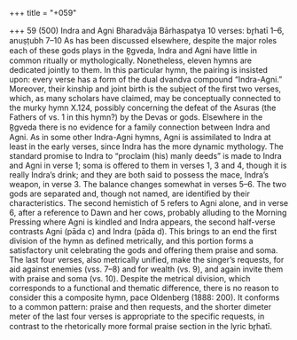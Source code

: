 +++
title = "+059"

+++
59 (500)
Indra and Agni
Bharadvāja Bārhaspatya
10 verses: br̥hatī 1–6, anuṣṭubh 7–10
As has been discussed elsewhere, despite the major roles each of these gods plays  in the R̥gveda, Indra and Agni have little in common ritually or mythologically.  Nonetheless, eleven hymns are dedicated jointly to them. In this particular hymn,  the pairing is insisted upon: every verse has a form of the dual dvandva compound  “Indra-Agni.” Moreover, their kinship and joint birth is the subject of the first two  verses, which, as many scholars have claimed, may be conceptually connected to the  murky hymn X.124, possibly concerning the defeat of the Asuras (the Fathers of vs.  1 in this hymn?) by the Devas or gods. Elsewhere in the R̥gveda there is no evidence  for a family connection between Indra and Agni.
As in some other Indra-Agni hymns, Agni is assimilated to Indra at least in the  early verses, since Indra has the more dynamic mythology. The standard promise to  Indra to “proclaim (his) manly deeds” is made to Indra and Agni in verse 1; soma  is offered to them in verses 1, 3 and 4, though it is really Indra’s drink; and they  are both said to possess the mace, Indra’s weapon, in verse 3. The balance changes  somewhat in verses 5–6. The two gods are separated and, though not named, are  identified by their characteristics. The second hemistich of 5 refers to Agni alone,  and in verse 6, after a reference to Dawn and her cows, probably alluding to the  Morning Pressing where Agni is kindled and Indra appears, the second half-verse  contrasts Agni (pāda c) and Indra (pāda d). This brings to an end the first division of the hymn as defined metrically, and  this portion forms a satisfactory unit celebrating the gods and offering them praise  and soma. The last four verses, also metrically unified, make the singer’s requests,  for aid against enemies (vss. 7–8) and for wealth (vs. 9), and again invite them with  praise and soma (vs. 10). Despite the metrical division, which corresponds to a  functional and thematic difference, there is no reason to consider this a composite  hymn, pace Oldenberg (1888: 200). It conforms to a common pattern: praise and  then requests, and the shorter dimeter meter of the last four verses is appropriate  to the specific requests, in contrast to the rhetorically more formal praise section in  the lyric br̥hatī.